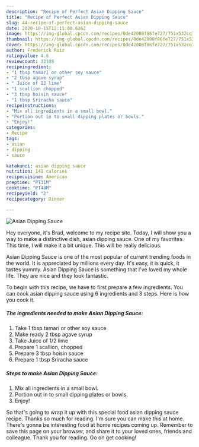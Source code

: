 ```yaml
---
description: "Recipe of Perfect Asian Dipping Sauce"
title: "Recipe of Perfect Asian Dipping Sauce"
slug: 44-recipe-of-perfect-asian-dipping-sauce
date: 2020-10-15T12:11:08.636Z
image: https://img-global.cpcdn.com/recipes/0de42008f86fe727/751x532cq70/asian-dipping-sauce-recipe-main-photo.jpg
thumbnail: https://img-global.cpcdn.com/recipes/0de42008f86fe727/751x532cq70/asian-dipping-sauce-recipe-main-photo.jpg
cover: https://img-global.cpcdn.com/recipes/0de42008f86fe727/751x532cq70/asian-dipping-sauce-recipe-main-photo.jpg
author: Frederick Ruiz
ratingvalue: 4.6
reviewcount: 32108
recipeingredient:
- "1 tbsp tamari or other soy sauce"
- "2 tbsp agave syrup"
- " Juice of 12 lime"
- "1 scallion chopped"
- "3 tbsp hoisin sauce"
- "1 tbsp Sriracha sauce"
recipeinstructions:
- "Mix all ingredients in a small bowl."
- "Portion out in to small dipping plates or bowls."
- "Enjoy!"
categories:
- Recipe
tags:
- asian
- dipping
- sauce

katakunci: asian dipping sauce 
nutrition: 141 calories
recipecuisine: American
preptime: "PT31M"
cooktime: "PT48M"
recipeyield: "2"
recipecategory: Dinner

---
```



![Asian Dipping Sauce](https://img-global.cpcdn.com/recipes/0de42008f86fe727/751x532cq70/asian-dipping-sauce-recipe-main-photo.jpg)

Hey everyone, it's Brad, welcome to my recipe site. Today, I will show you a way to make a distinctive dish, asian dipping sauce. One of my favorites. This time, I will make it a bit unique. This will be really delicious.

Asian Dipping Sauce is one of the most popular of current trending foods in the world. It is appreciated by millions every day. It's easy, it is quick, it tastes yummy. Asian Dipping Sauce is something that I've loved my whole life. They are nice and they look fantastic.




To begin with this recipe, we have to first prepare a few ingredients. You can cook asian dipping sauce using 6 ingredients and 3 steps. Here is how you cook it.

<!--inarticleads1-->

##### The ingredients needed to make Asian Dipping Sauce:

1. Take 1 tbsp tamari or other soy sauce
1. Make ready 2 tbsp agave syrup
1. Take  Juice of 1/2 lime
1. Prepare 1 scallion, chopped
1. Prepare 3 tbsp hoisin sauce
1. Prepare 1 tbsp Sriracha sauce




<!--inarticleads2-->

##### Steps to make Asian Dipping Sauce:

1. Mix all ingredients in a small bowl.
1. Portion out in to small dipping plates or bowls.
1. Enjoy!




So that's going to wrap it up with this special food asian dipping sauce recipe. Thanks so much for reading. I'm sure you can make this at home. There's gonna be interesting food at home recipes coming up. Remember to save this page on your browser, and share it to your loved ones, friends and colleague. Thank you for reading. Go on get cooking!
